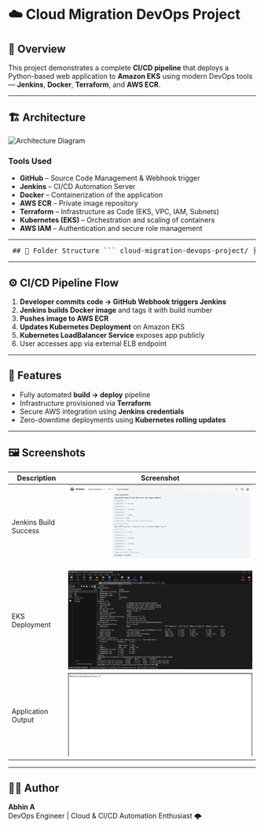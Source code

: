 # ☁️ Cloud Migration DevOps Project

## 🚀 Overview
This project demonstrates a complete **CI/CD pipeline** that deploys a Python-based web application to **Amazon EKS** using modern DevOps tools — **Jenkins**, **Docker**, **Terraform**, and **AWS ECR**.

---

## 🏗️ Architecture

![Architecture Diagram](architecture/cloud-migration-architecture.png)

### Tools Used
- **GitHub** – Source Code Management & Webhook trigger  
- **Jenkins** – CI/CD Automation Server  
- **Docker** – Containerization of the application  
- **AWS ECR** – Private image repository  
- **Terraform** – Infrastructure as Code (EKS, VPC, IAM, Subnets)  
- **Kubernetes (EKS)** – Orchestration and scaling of containers  
- **AWS IAM** – Authentication and secure role management  

---

<pre> ## 📁 Folder Structure ``` cloud-migration-devops-project/ ├── app/ │ ├── app.py │ ├── requirements.txt │ └── Dockerfile │ ├── jenkins/ │ └── Jenkinsfile │ ├── terraform/ │ ├── main.tf │ ├── provider.tf │ ├── variables.tf │ └── outputs.tf │ ├── k8s/ │ ├── namespace.yaml │ ├── deployment.yaml │ └── service.yaml │ ├── architecture/ │ └── cloud-migration-architecture.png │ ├── images/ │ ├── jenkins-build-success.png │ ├── ecr-image.png │ ├── eks-deployment.png │ └── app-output.png │ └── README.md ``` </pre>

---

## ⚙️ CI/CD Pipeline Flow

1. **Developer commits code → GitHub Webhook triggers Jenkins**
2. **Jenkins builds Docker image** and tags it with build number  
3. **Pushes image to AWS ECR**  
4. **Updates Kubernetes Deployment** on Amazon EKS  
5. **Kubernetes LoadBalancer Service** exposes app publicly  
6. User accesses app via external ELB endpoint

---

## 🧠 Features
- Fully automated **build → deploy** pipeline  
- Infrastructure provisioned via **Terraform**  
- Secure AWS integration using **Jenkins credentials**  
- Zero-downtime deployments using **Kubernetes rolling updates**

---

## 🖼️ Screenshots

| Description | Screenshot |
|--------------|-------------|
| Jenkins Build Success | ![Jenkins Build](images/jenkins-build-success.png) |
| EKS Deployment | ![EKS Deployment](images/eks-deployment.png) |
| Application Output | ![App Output](images/app-output.png) |

---

## 👨‍💻 Author
**Abhin A**  
DevOps Engineer | Cloud & CI/CD Automation Enthusiast 🌩️

